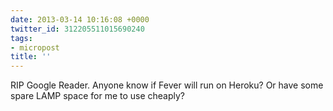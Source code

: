 ```yaml
---
date: 2013-03-14 10:16:08 +0000
twitter_id: 312205511015690240
tags:
- micropost
title: ''
---
```


RIP Google Reader. Anyone know if Fever will run on Heroku? Or have some spare LAMP space for me to use cheaply?
